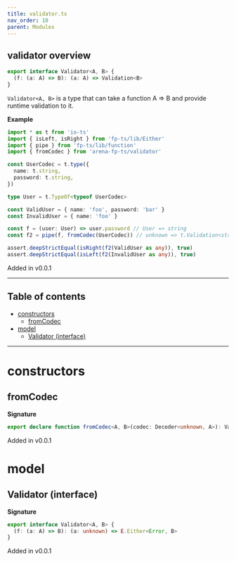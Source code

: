 ```yaml
---
title: validator.ts
nav_order: 10
parent: Modules
---
```


## validator overview

```ts
export interface Validator<A, B> {
  (f: (a: A) => B): (a: A) => Validation<B>
}
```

`Validator<A, B>` is a type that can take a function A => B and provide
runtime validation to it.

**Example**

```ts
import * as t from 'io-ts'
import { isLeft, isRight } from 'fp-ts/lib/Either'
import { pipe } from 'fp-ts/lib/function'
import { fromCodec } from 'arena-fp-ts/validator'

const UserCodec = t.type({
  name: t.string,
  password: t.string,
})

type User = t.TypeOf<typeof UserCodec>

const ValidUser = { name: 'foo', password: 'bar' }
const InvalidUser = { name: 'foo' }

const f = (user: User) => user.password // User => string
const f2 = pipe(f, fromCodec(UserCodec)) // unknown => t.Validation<string>

assert.deepStrictEqual(isRight(f2(ValidUser as any)), true)
assert.deepStrictEqual(isLeft(f2(InvalidUser as any)), true)
```

Added in v0.0.1

---

<h2 class="text-delta">Table of contents</h2>

- [constructors](#constructors)
  - [fromCodec](#fromcodec)
- [model](#model)
  - [Validator (interface)](#validator-interface)

---

# constructors

## fromCodec

**Signature**

```ts
export declare function fromCodec<A, B>(codec: Decoder<unknown, A>): Validator<A, B>
```

Added in v0.0.1

# model

## Validator (interface)

**Signature**

```ts
export interface Validator<A, B> {
  (f: (a: A) => B): (a: unknown) => E.Either<Error, B>
}
```

Added in v0.0.1
